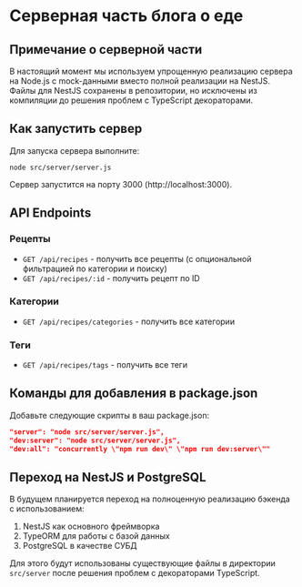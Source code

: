 
# Серверная часть блога о еде

## Примечание о серверной части
В настоящий момент мы используем упрощенную реализацию сервера на Node.js с mock-данными вместо полной реализации на NestJS. Файлы для NestJS сохранены в репозитории, но исключены из компиляции до решения проблем с TypeScript декораторами.

## Как запустить сервер
Для запуска сервера выполните:
```
node src/server/server.js
```

Сервер запустится на порту 3000 (http://localhost:3000).

## API Endpoints

### Рецепты
- `GET /api/recipes` - получить все рецепты (с опциональной фильтрацией по категории и поиску)
- `GET /api/recipes/:id` - получить рецепт по ID

### Категории
- `GET /api/recipes/categories` - получить все категории

### Теги
- `GET /api/recipes/tags` - получить все теги

## Команды для добавления в package.json
Добавьте следующие скрипты в ваш package.json:
```json
"server": "node src/server/server.js",
"dev:server": "node src/server/server.js",
"dev:all": "concurrently \"npm run dev\" \"npm run dev:server\""
```

## Переход на NestJS и PostgreSQL
В будущем планируется переход на полноценную реализацию бэкенда с использованием:
1. NestJS как основного фреймворка
2. TypeORM для работы с базой данных
3. PostgreSQL в качестве СУБД

Для этого будут использованы существующие файлы в директории `src/server` после решения проблем с декораторами TypeScript.
